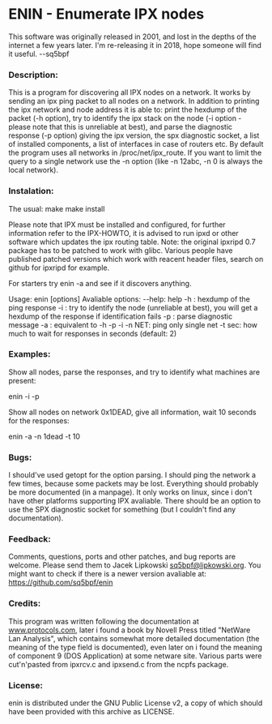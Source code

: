 # ENIN - Enumerate IPX nodes

This software was originally released in 2001, and lost in the depths
of the internet a few years later. I'm re-releasing it in 2018, hope 
someone will find it useful. --sq5bpf


### Description:

This is a program for discovering all IPX nodes on a network. 
It works by sending an ipx ping packet to all nodes on a network.
In addition to printing the ipx network and node address it is able
to: print the hexdump of the packet (-h option), try to identify the
ipx stack on the node (-i option - please note that this is unreliable 
at best), and parse the diagnostic response (-p option) giving the 
ipx version, the spx diagnostic socket, a list of installed components,
a list of interfaces in case of routers etc. By default the program 
uses all networks in /proc/net/ipx_route. If you want to limit the query 
to a single network use the -n option (like -n 12abc, -n 0 is always
the local network).

### Instalation:

The usual:
make
make install

Please note that IPX must be installed and configured, for further 
information refer to the IPX-HOWTO, it is advised to run ipxd or other
software which updates the ipx routing table. 
Note: the original ipxripd 0.7 package has to be patched to work with
glibc. Various people have published patched versions which work with
reacent header files, search on github for ipxripd for example.

For starters try enin -a and see if it discovers anything.

Usage: enin [options]
Avaliable options:
--help: help
-h    : hexdump of the ping response
-i    : try to identify the node (unreliable at best), you will get a 
        hexdump of the response if identification fails
-p    : parse diagnostic message
-a    : equivalent to -h -p -i
-n NET: ping only single net
-t sec: how much to wait for responses in seconds (default: 2)

### Examples:

Show all nodes, parse the responses, and try to  identify what machines are
present:

enin -i -p 

Show all nodes on network 0x1DEAD, give all information, wait 10 seconds 
for the responses:

enin -a -n 1dead -t 10


### Bugs:

I should've used getopt for the option parsing. I should ping the network 
a few times, because some packets may be lost. Everything should probably 
be more documented (in a manpage). It only works on linux, since i don't 
have other platforms supporting IPX avaliable. There should be an option 
to use the SPX diagnostic socket for something (but I couldn't find any
documentation).


### Feedback:

Comments, questions, ports and other patches, and bug reports are welcome.
Please send them to Jacek Lipkowski <sq5bpf@lipkowski.org>. You might
want to check if there is a newer version avaliable at:
https://github.com/sq5bpf/enin

### Credits:

This program was written following the documentation at www.protocols.com,
later i found a book by Novell Press titled "NetWare Lan Analysis", which
contains somewhat more detailed documentation (the meaning of the type field 
is documented), even later on i found the meaning of component 9 
(DOS Application) at some netware site. Various parts were cut'n'pasted 
from ipxrcv.c and ipxsend.c from the ncpfs package.

### License:

enin is distributed under the GNU Public License v2, a copy of which
should have been provided with this archive as LICENSE.


